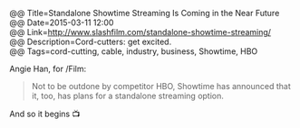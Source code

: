 @@ Title=Standalone Showtime Streaming Is Coming in the Near Future  
@@ Date=2015-03-11 12:00  
@@ Link=http://www.slashfilm.com/standalone-showtime-streaming/  
@@ Description=Cord-cutters: get excited.  
@@ Tags=cord-cutting, cable, industry, business, Showtime, HBO  

Angie Han, for /Film:
>Not to be outdone by competitor HBO, Showtime has announced that it, too, has plans for a standalone streaming option.

And so it begins 📺

